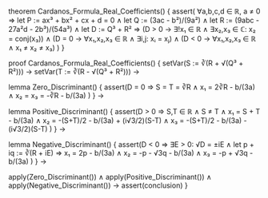 theorem Cardanos_Formula_Real_Coefficients() {
  assert(
    ∀a,b,c,d ∈ ℝ, a ≠ 0 ⇒
    let P := ax³ + bx² + cx + d = 0 ∧
    let Q := (3ac - b²)/(9a²) ∧
    let R := (9abc - 27a²d - 2b³)/(54a³) ∧
    let D := Q³ + R² ⇒
    (D > 0 → ∃!x₁ ∈ ℝ ∧ ∃x₂,x₃ ∈ ℂ: x₂ = conj(x₃)) ∧
    (D = 0 → ∀x₁,x₂,x₃ ∈ ℝ ∧ ∃i,j: xᵢ = xⱼ) ∧
    (D < 0 → ∀x₁,x₂,x₃ ∈ ℝ ∧ x₁ ≠ x₂ ≠ x₃)
  )
}

proof Cardanos_Formula_Real_Coefficients() {
  setVar(S := ∛(R + √(Q³ + R²))) →
  setVar(T := ∛(R - √(Q³ + R²))) →
  
  lemma Zero_Discriminant() {
    assert(D = 0 ⇒ 
      S = T = ∛R ∧
      x₁ = 2∛R - b/(3a) ∧
      x₂ = x₃ = -∛R - b/(3a)
    )
  } →

  lemma Positive_Discriminant() {
    assert(D > 0 ⇒
      S,T ∈ ℝ ∧ S ≠ T ∧
      x₁ = S + T - b/(3a) ∧
      x₂ = -(S+T)/2 - b/(3a) + (i√3/2)(S-T) ∧
      x₃ = -(S+T)/2 - b/(3a) - (i√3/2)(S-T)
    )
  } →

  lemma Negative_Discriminant() {
    assert(D < 0 ⇒
      ∃E > 0: √D = ±iE ∧
      let p + iq := ∛(R + iE) ⇒
      x₁ = 2p - b/(3a) ∧
      x₂ = -p - √3q - b/(3a) ∧
      x₃ = -p + √3q - b/(3a)
    )
  } →

  apply(Zero_Discriminant()) ∧
  apply(Positive_Discriminant()) ∧
  apply(Negative_Discriminant()) →
  assert(conclusion)
}